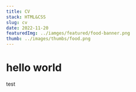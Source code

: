 ```yaml
---
title: CV
stack: HTML&CSS
slug: cv
date: 2022-11-20
featuredImg: ../iamges/featured/food-banner.png
thumb: ../images/thumbs/food.png
---
```



# hello world
test   
